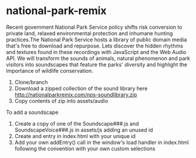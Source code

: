 # national-park-remix

Recent government National Park Service policy shifts risk conversion to private land, relaxed environmental protection and inhumane hunting practices.The National Park Service hosts a library of public domain media that's free to download and repurpose. Lets discover the hidden rhythms and textures found in these recordings with JavaScript and the Web Audio API. We will transform the sounds of animals, natural phenomenon and park visitors into soundscapes that feature the parks' diversity and highlight the importance of wildlife conservation.

1. Clone/branch
2. Download a zipped collection of the sound library here http://nationalparkremix.com/nps-soundlibrary.zip
3. Copy contents of zip into assets/audio

To add a soundscape
1. Create a copy of one of the Soundscape###.js and SoundscapeVoice###.js in assets/js adding an unused id
1. Create and entry in index.html with your unique id
2. Add your own addEntry() call in the window's load handler in index.html following the convention with your own custom selections


